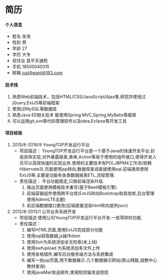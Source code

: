# 简历


#### 个人信息
 * 姓名 张浩
 * 性别 男
 * 年龄 27
 * 学历 大专
 * 现住址 昌平天通苑
 * 手机 18500040315
 * 邮箱 just4want@163.com
#### 技术栈
1. 熟悉Web前端技术，包括HTML/CSS/JavaScript/Ajax等,研究并使用过jQuery,ExtJS等前端框架
2. 使用过MySQL等数据库
3. 熟悉Java EE相关技术 能使用Spring MVC,Spring,MyBatis等框架
4. 可以运用git,svn等代码管理软件以及idea,Eclipse等开发工具
#### 项目经验
1. 2015/8-2016/9 YoungTOP开发运行平台
	* 项目描述：
	YoungTOP开发运行平台是一个基于Java的快速开发平台.封装具体实现,对外暴露报表,表单,Action等易于使用的组件接口,使得开发人员可以高效快速的实现业务.使用的主要技术有POI,JBPM4工作流(依赖Hibernate3).页面使用jsp转向,数据库查询直接使用sql.前端类库使用ExtJS等.主要是功能有各类数据报表ETL,流程管理.
	* 责任描述：
	    平台功能稳定,只做前端渲染升级.
	    1. 输出页面使用模板技术重写(基于Beetl模板引擎)
	    2. 前端容器组件使用跨平台库(ExtJS转向Bootstrap和其他库,后台管理使用AdminLTE主题)
	    3. 前后端数据接口更改(后端直接渲染html转向提供json)
2. 2012/8-2015/1 公司业务系统开发
	* 项目描述:使用公司YoungTOP开发运行平台开发.一些零碎的功能.
	* 责任描述：
	    1. 编写HTML页面,使用ExtJS完成部分功能
	    2. 使用sql获取数据,js操作dom
	    3. 使用Solr为系统添加全文检索(未上线)
	    4. 使用swfupload 为系统添加多文件上传
	    5. 使用金格插件,编写后台服务端方法与系统集成
		6. 编写一些jsp页面,用于数据展示.几个数据展示网站(房山残联,成教中心教材查询).
		7. 使用javaMail发送邮件,使用短信猫发送短信